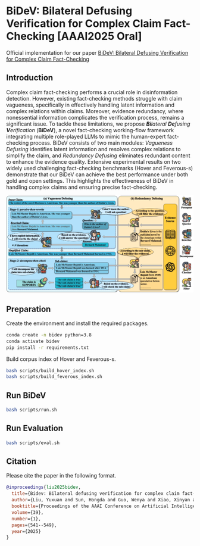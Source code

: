 # BiDeV: Bilateral Defusing Verification for Complex Claim Fact-Checking [AAAI2025 **Oral**]  

Official implementation for our paper [BiDeV: Bilateral Defusing Verification for Complex Claim Fact-Checking](https://arxiv.org/abs/2502.16181)

## Introduction

Complex claim fact-checking performs a crucial role in disinformation detection. 
However, existing fact-checking methods struggle with claim vagueness, specifically in effectively handling latent information and complex relations within claims.
Moreover, evidence redundancy, where nonessential information complicates the verification process, remains a significant issue.
To tackle these limitations, we propose ***Bi**lateral **De**fusing **V**erification* (**BiDeV**), a novel fact-checking working-flow framework integrating multiple role-played LLMs to mimic the human-expert fact-checking process. 
BiDeV consists of two main modules: *Vagueness Defusing* identifies latent information and resolves complex relations to simplify the claim, and *Redundancy Defusing* eliminates redundant content to enhance the evidence quality.
Extensive experimental results on two widely used challenging fact-checking benchmarks (Hover and Feverous-s) demonstrate that our BiDeV can achieve the best performance under both gold and open settings. This highlights the effectiveness of BiDeV in handling complex claims and ensuring precise fact-checking.

![The Overview of BiDeV](./asserts/model.jpg)

## Preparation

Create the environment and install the required packages.

```bash
conda create -n bidev python=3.8
conda activate bidev
pip install -r requirements.txt
```
Build corpus index of Hover and Feverous-s.

```bash
bash scripts/build_hover_index.sh
bash scripts/build_feverous_index.sh
```
## Run BiDeV

```bash
bash scripts/run.sh 
```

## Run Evaluation

```bash
bash scripts/eval.sh
```

## Citation

Please cite the paper in the following format.

```bibtex
@inproceedings{liu2025bidev,
  title={Bidev: Bilateral defusing verification for complex claim fact-checking},
  author={Liu, Yuxuan and Sun, Hongda and Guo, Wenya and Xiao, Xinyan and Mao, Cunli and Yu, Zhengtao and Yan, Rui},
  booktitle={Proceedings of the AAAI Conference on Artificial Intelligence},
  volume={39},
  number={1},
  pages={541--549},
  year={2025}
}
```
